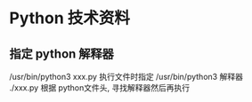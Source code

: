 # Python 技术资料

## 指定 python 解释器

/usr/bin/python3 xxx.py          执行文件时指定 /usr/bin/python3 解释器     </br>
./xxx.py                         根据 python文件头, 寻找解释器然后再执行    </br>
